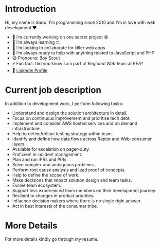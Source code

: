 # Introduction
Hi, my name is _Saad_. I'm programming since 2010 and I'm in love with web development ❤️

- 🔭 I’m currently working on one secret project 😜
- 🌱 I’m always learning 🤓
- 👯 I’m looking to collaborate for killer web apps
- 🤔 I’m always ready to help with anything related to JavaScript and PHP
- 😄 Pronouns: Boy Scout
- ⚡ Fun fact: Did you know I am part of _Regional Web_ team at REA?
- :link: [LinkedIn Profile](https://www.linkedin.com/in/msaadsiddiqui)

# Current job description
In addition to development work, I perform following tasks:
- Understand and design the solution architecture in detail.
- Focus on continuous improvement and prioritise tech debt.
- Implement and consider AWS hosted services and on demand infrastructure.
- Help to define/rollout testing strategy within team.
- Identify and define how data flows across Raptor and Web-consumer layers.
- Available for escalation on pager-duty.
- Proficient in incident management.
- Plan and run IPRs and PIRs.
- Solve complex and ambiguous problems.
- Perform root cause analysis and lead proof of concepts.
- Help to define the scope of work.
- Make decisions that impact solution design and team tasks.
- Evolve team ecosystem.
- Support less experienced team members on their development journey.
- Resilient to changes in product priorities.
- Influence decision makers where there is no single right answer.
- Act in best interests of the consumer tribe.

# More Details
For more details kindly go through my resume.
